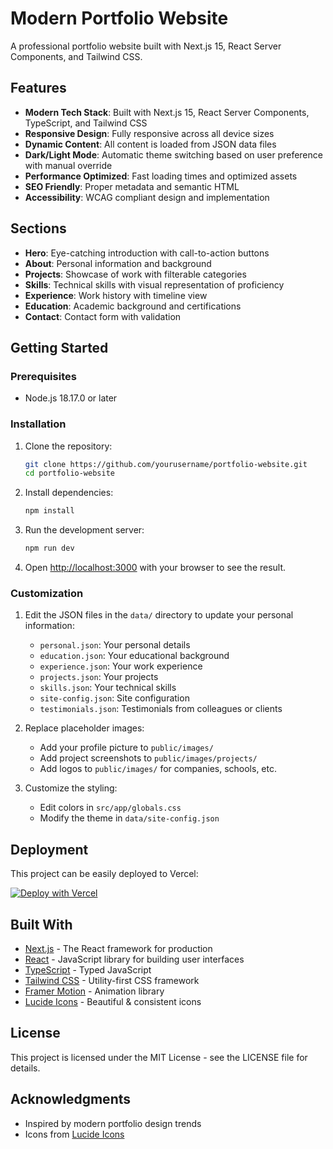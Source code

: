 # Modern Portfolio Website

A professional portfolio website built with Next.js 15, React Server Components, and Tailwind CSS.

## Features

- **Modern Tech Stack**: Built with Next.js 15, React Server Components, TypeScript, and Tailwind CSS
- **Responsive Design**: Fully responsive across all device sizes
- **Dynamic Content**: All content is loaded from JSON data files
- **Dark/Light Mode**: Automatic theme switching based on user preference with manual override
- **Performance Optimized**: Fast loading times and optimized assets
- **SEO Friendly**: Proper metadata and semantic HTML
- **Accessibility**: WCAG compliant design and implementation

## Sections

- **Hero**: Eye-catching introduction with call-to-action buttons
- **About**: Personal information and background
- **Projects**: Showcase of work with filterable categories
- **Skills**: Technical skills with visual representation of proficiency
- **Experience**: Work history with timeline view
- **Education**: Academic background and certifications
- **Contact**: Contact form with validation

## Getting Started

### Prerequisites

- Node.js 18.17.0 or later

### Installation

1. Clone the repository:
   ```bash
   git clone https://github.com/yourusername/portfolio-website.git
   cd portfolio-website
   ```

2. Install dependencies:
   ```bash
   npm install
   ```

3. Run the development server:
   ```bash
   npm run dev
   ```

4. Open [http://localhost:3000](http://localhost:3000) with your browser to see the result.

### Customization

1. Edit the JSON files in the `data/` directory to update your personal information:
   - `personal.json`: Your personal details
   - `education.json`: Your educational background
   - `experience.json`: Your work experience
   - `projects.json`: Your projects
   - `skills.json`: Your technical skills
   - `site-config.json`: Site configuration
   - `testimonials.json`: Testimonials from colleagues or clients

2. Replace placeholder images:
   - Add your profile picture to `public/images/`
   - Add project screenshots to `public/images/projects/`
   - Add logos to `public/images/` for companies, schools, etc.

3. Customize the styling:
   - Edit colors in `src/app/globals.css`
   - Modify the theme in `data/site-config.json`

## Deployment

This project can be easily deployed to Vercel:

[![Deploy with Vercel](https://vercel.com/button)](https://vercel.com/new/clone?repository-url=https%3A%2F%2Fgithub.com%2Fyourusername%2Fportfolio-website)

## Built With

- [Next.js](https://nextjs.org/) - The React framework for production
- [React](https://reactjs.org/) - JavaScript library for building user interfaces
- [TypeScript](https://www.typescriptlang.org/) - Typed JavaScript
- [Tailwind CSS](https://tailwindcss.com/) - Utility-first CSS framework
- [Framer Motion](https://www.framer.com/motion/) - Animation library
- [Lucide Icons](https://lucide.dev/) - Beautiful & consistent icons

## License

This project is licensed under the MIT License - see the LICENSE file for details.

## Acknowledgments

- Inspired by modern portfolio design trends
- Icons from [Lucide Icons](https://lucide.dev/)
